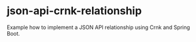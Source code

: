 # json-api-crnk-relationship


Example how to implement a JSON API relationship using Crnk and Spring Boot.

